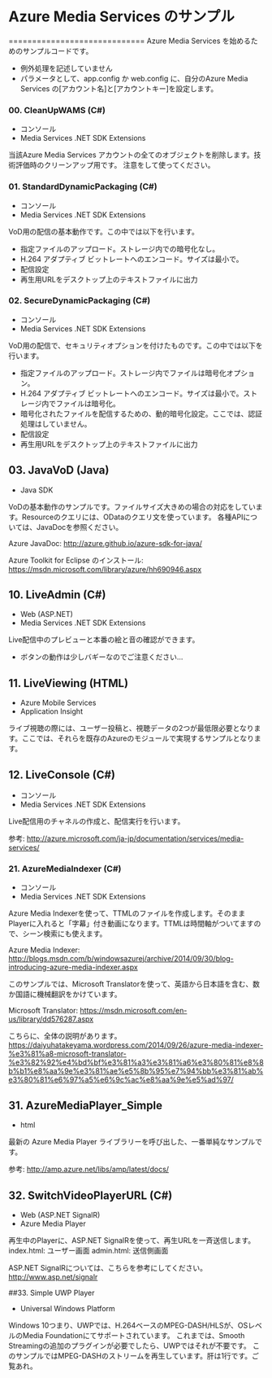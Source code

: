 # Azure Media Services のサンプル
=============================
Azure Media Services を始めるためのサンプルコードです。

- 例外処理を記述していません
- パラメータとして、app.config か web.config に、自分のAzure Media Services の[アカウント名]と[アカウントキー]を設定します。

### 00. CleanUpWAMS (C#)
- コンソール
- Media Services .NET SDK Extensions

当該Azure Media Services アカウントの全てのオブジェクトを削除します。技術評価時のクリーンアップ用です。
注意をして使ってください。

### 01. StandardDynamicPackaging (C#)
- コンソール
- Media Services .NET SDK Extensions


VoD用の配信の基本動作です。この中では以下を行います。
- 指定ファイルのアップロード。ストレージ内での暗号化なし。
- H.264 アダプティブ ビットレートへのエンコード。サイズは最小で。
- 配信設定
- 再生用URLをデスクトップ上のテキストファイルに出力


### 02. SecureDynamicPackaging (C#)
- コンソール
- Media Services .NET SDK Extensions


VoD用の配信で、セキュリティオプションを付けたものです。この中では以下を行います。
- 指定ファイルのアップロード。ストレージ内でファイルは暗号化オプション。
- H.264 アダプティブ ビットレートへのエンコード。サイズは最小で。ストレージ内でファイルは暗号化。
- 暗号化されたファイルを配信するための、動的暗号化設定。ここでは、認証処理はしていません。
- 配信設定
- 再生用URLをデスクトップ上のテキストファイルに出力

## 03. JavaVoD (Java)
- Java SDK

VoDの基本動作のサンプルです。ファイルサイズ大きめの場合の対応をしています。Resourceのクエリには、ODataのクエリ文を使っています。
各種APIについては、JavaDocを参照ください。

Azure JavaDoc:
http://azure.github.io/azure-sdk-for-java/

Azure Toolkit for Eclipse のインストール:
https://msdn.microsoft.com/library/azure/hh690946.aspx


## 10. LiveAdmin (C#)
- Web (ASP.NET)
- Media Services .NET SDK Extensions

Live配信中のプレビューと本番の絵と音の確認ができます。
- ボタンの動作は少しバギーなのでご注意ください...

## 11. LiveViewing (HTML)
- Azure Mobile Services
- Application Insight

ライブ視聴の際には、ユーザー投稿と、視聴データの2つが最低限必要となります。ここでは、それらを既存のAzureのモジュールで実現するサンプルとなります。

## 12. LiveConsole (C#)
- コンソール
- Media Services .NET SDK Extensions

Live配信用のチャネルの作成と、配信実行を行います。

参考: http://azure.microsoft.com/ja-jp/documentation/services/media-services/

### 21. AzureMediaIndexer (C#)
- コンソール
- Media Services .NET SDK Extensions

Azure Media Indexerを使って、TTMLのファイルを作成します。そのままPlayerに入れると「字幕」付き動画になります。TTMLは時間軸がついてますので、シーン検索にも使えます。

Azure Media Indexer:
http://blogs.msdn.com/b/windowsazurej/archive/2014/09/30/blog-introducing-azure-media-indexer.aspx

このサンプルでは、Microsoft Translatorを使って、英語から日本語を含む、数か国語に機械翻訳をかけています。

Microsoft Translator:
https://msdn.microsoft.com/en-us/library/dd576287.aspx

こちらに、全体の説明があります。
https://daiyuhatakeyama.wordpress.com/2014/09/26/azure-media-indexer-%e3%81%a8-microsoft-translator-%e3%82%92%e4%bd%bf%e3%81%a3%e3%81%a6%e3%80%81%e8%8b%b1%e8%aa%9e%e3%81%ae%e5%8b%95%e7%94%bb%e3%81%ab%e3%80%81%e6%97%a5%e6%9c%ac%e8%aa%9e%e5%ad%97/

## 31. AzureMediaPlayer_Simple
- html

最新の Azure Media Player ライブラリーを呼び出した、一番単純なサンプルです。

参考: http://amp.azure.net/libs/amp/latest/docs/

## 32. SwitchVideoPlayerURL (C#)
- Web (ASP.NET SignalR)
- Azure Media Player

再生中のPlayerに、ASP.NET SignalRを使って、再生URLを一斉送信します。
 index.html: ユーザー画面
 admin.html: 送信側画面

ASP.NET SignalRについては、こちらを参考にしてください。
http://www.asp.net/signalr


##33. Simple UWP Player
- Universal Windows Platform

Windows 10つまり、UWPでは、H.264ベースのMPEG-DASH/HLSが、OSレベルのMedia Foundationにてサポートされています。
これまでは、Smooth Streamingの追加のプラグインが必要でしたら、UWPではそれが不要です。
このサンプルではMPEG-DASHのストリームを再生しています。肝は1行です。ご覧あれ。

